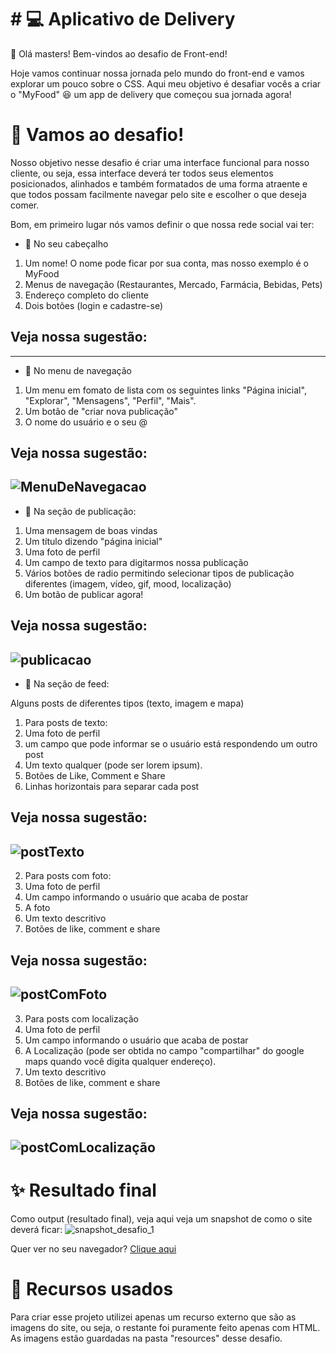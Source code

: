 # # 💻 Aplicativo de Delivery

👋 Olá masters! Bem-vindos ao desafio de Front-end!

Hoje vamos continuar nossa jornada pelo mundo do front-end e vamos explorar um pouco sobre o CSS. Aqui meu objetivo é desafiar vocês a criar o "MyFood" 😆 um app de delivery que começou sua jornada agora!

# 👊 Vamos ao desafio!

Nosso objetivo nesse desafio é criar uma interface funcional para nosso cliente, ou seja, essa interface deverá ter todos seus elementos posicionados, alinhados e também formatados de uma forma atraente e que todos possam facilmente navegar pelo site e escolher o que deseja comer.

Bom, em primeiro lugar nós vamos definir o que nossa rede social vai ter:

- 📄 No seu cabeçalho

1. Um nome! O nome pode ficar por sua conta, mas nosso exemplo é o MyFood
2. Menus de navegação (Restaurantes, Mercado, Farmácia, Bebidas, Pets)
3. Endereço completo do cliente
4. Dois botões (login e cadastre-se)

Veja nossa sugestão:
---

---
- 📄 No menu de navegação
1. Um menu em fomato de lista com os seguintes links "Página inicial", "Explorar", "Mensagens", "Perfil", "Mais".
2. Um botão de "criar nova publicação"
3. O nome do usuário e o seu @

Veja nossa sugestão:
---
![MenuDeNavegacao](https://user-images.githubusercontent.com/13739735/154480013-2f513a8a-b2db-4e97-81e2-d26b22f2296a.png)
--- 

- 📄 Na seção de publicação:

1. Uma mensagem de boas vindas
2. Um título dizendo "página inicial"
3. Uma foto de perfil
4. Um campo de texto para digitarmos nossa publicação
5. Vários botões de radio permitindo selecionar tipos de publicação diferentes (imagem, vídeo, gif, mood, localização)
6. Um botão de publicar agora!


Veja nossa sugestão:
---
![publicacao](https://user-images.githubusercontent.com/13739735/154480597-572e88b6-241e-4a99-a8b5-eb95ccf47142.png)
--- 

- 📄 Na seção de feed:

Alguns posts de diferentes tipos (texto, imagem e mapa)

1. Para posts de texto:
  1. Uma foto de perfil
  2. um campo que pode informar se o usuário está respondendo um outro post
  3. Um texto qualquer (pode ser lorem ipsum).
  4. Botões de Like, Comment e Share
  5. Linhas horizontais para separar cada post

Veja nossa sugestão:
---
![postTexto](https://user-images.githubusercontent.com/13739735/154481103-f0e0400f-f05e-4231-a436-7a3a8fe9d640.png)
---

2. Para posts com foto:
  1. Uma foto de perfil
  2. Um campo informando o usuário que acaba de postar
  3. A foto
  4. Um texto descritivo
  5. Botões de like, comment e share 

Veja nossa sugestão:
---
![postComFoto](https://user-images.githubusercontent.com/13739735/154481844-5103554e-a25e-4f5c-a1b2-8d1be3d468be.png)
---

3. Para posts com localização
  1. Uma foto de perfil
  2. Um campo informando o usuário que acaba de postar
  3. A Localização (pode ser obtida no campo "compartilhar" do google maps quando você digita qualquer endereço).
  4. Um texto descritivo
  5. Botões de like, comment e share 


Veja nossa sugestão:
---
![postComLocalização](https://user-images.githubusercontent.com/13739735/154481981-19b044e9-6b4b-41d1-a9f2-fc70f05eaf1c.png)
---

# ✨ Resultado final

Como output (resultado final), veja aqui veja um snapshot de como o site deverá ficar:
![snapshot_desafio_1](https://user-images.githubusercontent.com/13739735/154482433-f720e367-d271-4c44-a791-c8b6cf8154af.png)

Quer ver no seu navegador?
[Clique aqui](https://computersciencemaster.com.br/desafios/front-end/1/)


# 💼 Recursos usados

Para criar esse projeto utilizei apenas um recurso externo que são as imagens do site, ou seja, o restante foi puramente feito apenas com HTML. 
As imagens estão guardadas na pasta "resources" desse desafio.

